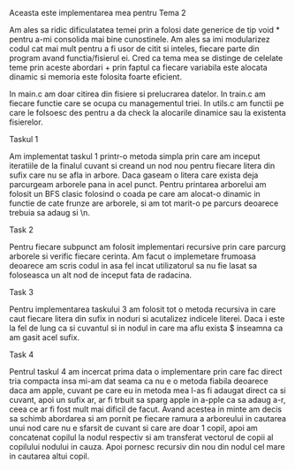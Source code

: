 Aceasta este implementarea mea pentru Tema 2

Am ales sa ridic dificulatatea temei prin a folosi date generice de tip void *
pentru a-mi consolida mai bine cunostinele. Am ales sa imi modularizez codul cat mai mult
pentru a fi usor de citit si inteles, fiecare parte din program avand functia/fisierul ei.
Cred ca tema mea se distinge de celelate teme prin aceste abordari + prin faptul ca fiecare
variabila este alocata dinamic si memoria este folosita foarte eficient.


In main.c am doar citirea din fisiere si prelucrarea datelor.
In train.c am fiecare functie care se ocupa cu managementul triei.
In utils.c am functii pe care le folsoesc des pentru a da check la alocarile dinamice
sau la existenta fisierelor.


Taskul 1

Am implementat taskul 1 printr-o metoda simpla prin care am inceput
iteratiile de la finalul cuvant si creand un nod nou pentru fiecare litera
din sufix care nu se afla in arbore. Daca gaseam o litera care exista deja parcurgeam
arborele pana in acel punct.
Pentru printarea arborelui am folosit un BFS clasic folosind o coada pe care am alocat-o dinamic
in functie de cate frunze are arborele, si am tot marit-o pe parcurs deoarece trebuia sa adaug si 
\n.

Task 2

Pentru fiecare subpunct am folosit implementari recursive prin care parcurg arborele si
verific fiecare cerinta. Am facut o implemetare frumoasa deoarece am scris codul in asa fel
incat utilizatorul sa nu fie lasat sa foloseasca un alt nod de inceput fata de radacina.

Task 3

Pentru implementarea taskului 3 am folosit tot o metoda recursiva in care caut fiecare litera
din sufix in noduri si acutalizez indicele literei. Daca i este la fel de lung ca si cuvantul
si in nodul in care ma aflu exista $ inseamna ca am gasit acel sufix.

Task 4

Pentrul taskul 4 am incercat prima data o implementare prin care fac direct tria compacta
insa mi-am dat seama ca nu e o metoda fiabila deoarece daca am apple, cuvant pe care eu in metoda mea
l-as fi adaugat direct ca si cuvant, apoi un sufix ar, ar fi trbuit sa sparg apple in a-pple ca sa adaug
a-r, ceea ce ar fi fost mult mai dificil de facut. Avand acestea in minte am decis sa schimb
abordarea si am pornit pe fiecare ramura a arboreului in cautarea unui nod care nu e sfarsit
de cuvant si care are doar 1 copil, apoi am concatenat copilul la nodul respectiv si am transferat
vectorul de copii al copilului nodului in cauza. Apoi pornesc recursiv din nou din nodul cel mare in cautarea altui copil.